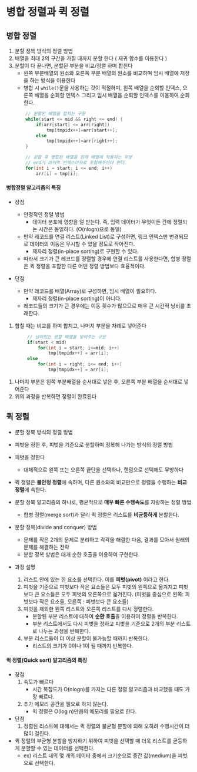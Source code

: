 # 병합 정렬과 퀵 정렬

## 병합 정렬
1. 분할 정복 방식의 정렬 방법
1. 배열을 최대 2의 구간을 가질 때까지 분할 한다 ( 재귀 함수를 이용한다 )
1. 분할이 다 끝나면, 분할된 부분을 비교/정렬 하며 합친다
    - 왼쪽 부분배열의 원소와 오른쪽 부분 배열의 원소를 비교하며 임시 배열에 저장을 하는 방식을 이용한다
    - 병합 시 `while()`문을 사용하는 것이 적절하며, 왼쪽 배열을 순회할 인덱스, 오른쪽 배열을 순회할 인덱스 그리고 임시 배열을 순회할 인덱스를 이용하여 순회한다.
    ```java
        // 분할된 배열을 합치는 구문
        while(start <= mid && right <= end) {
            if(arr[start] <= arr[right])
                tmp[tmpidx++]=arr[start++];
            else
                tmp[tmpidx++]=arr[right++];
        }

        // 분할 후 병합된 배열을 원래 배열에 적용하는 부분
        // end가 마지막 인덱스이므로 포함해주어야 한다.
        for(int i = start; i <= end; i++)
            arr[i] = tmp[i];
    ```

#### 병합정렬 알고리즘의 특징
- 장점
    - 안정적인 정렬 방법
        - 데이터 분포에 영향을 덜 받는다. 즉, 입력 데이터가 무엇이든 간에 정렬되는 시간은 동일하다. (O(nlogn)으로 동일)
    - 만약 레코드를 연결 리스트(Linked List)로 구성하면, 링크 인덱스만 변경되므로 데이터의 이동은 무시할 수 있을 정도로 작아진다.
        - 제자리 정렬(in-place sorting)로 구현할 수 있다.
    - 따라서 크기가 큰 레코드를 정렬할 경우에 연결 리스트를 사용한다면, 합병 정렬은 퀵 정렬을 포함한 다른 어떤 정렬 방법보다 효율적이다.

- 단점
    - 만약 레코드를 배열(Array)로 구성하면, 임시 배열이 필요하다.
        - 제자리 정렬(in-place sorting)이 아니다.
    - 레코드들의 크기가 큰 경우에는 이동 횟수가 많으므로 매우 큰 시간적 낭비를 초래한다.

1. 합칠 때는 비교를 하며 합치고, 나머지 부분을 차례로 넣어준다
```java
        // 남아있는 분할 배열을 넣어주는 구문
        if(start < mid)
            for(int i = start; i<=mid; i++)
                tmp[tmpidx++] = arr[i];
        else
            for(int i = right; i<= end; i++)
                tmp[tmpidx++] = arr[i];
```
1. 나머지 부분은 왼쪽 부분배열을 순서대로 넣은 후, 오른쪽 부분 배열을 순서대로 넣어준다
1. 위의 과정을 반복하면 정렬이 완료된다



## 퀵 정렬
- 분할 정복 방식의 정렬 방법
- 피벗을 정한 후, 피벗을 기준으로 분할하며 정복해 나가는 방식의 정렬 방법
- 피벗을 정한다
    - 대체적으로 왼쪽 또는 오른쪽 끝단을 선택하나, 랜덤으로 선택해도 무방하다

- 퀵 졍렬은 **불안정 정렬**에 속하며, 다른 원소와의 비교만으로 정렬을 수행하는 **비교 정렬**에 속한다.
- 분할 정복 알고리즘의 하나로, 평균적으로 **매우 빠른 수행속도**를 자랑하는 정렬 방법
    - 합병 정렬(merge sort)과 달리 퀵 정렬은 리스트를 **비균등하게** 분할한다.
- 분할 정복(divide and conquer) 방법
    - 문제를 작은 2개의 문제로 분리하고 각각을 해결한 다음, 결과를 모아서 원래의 문제를 해결하는 전략
    - 분할 정복 방법은 대개 순한 호출을 이용하여 구현한다.
- 과정 설명
    1. 리스트 안에 있는 한 요소를 선택한다. 이를 **피벗(pivot)** 이라고 한다.
    1. 피벗을 기준으로 피벗보다 작은 요소들은 모두 피벗의 왼쪽으로 옮겨지고 피벗보다 큰 요소들은 모두 피벗의 오른쪽으로 옮겨진다. (피벗을 중심으로 왼쪽: 피벗보다 작은 요소들, 오른쪽 : 피벗보다 큰 요소들)
    1. 피벗을 제외한 왼쪽 리스트와 오른쪽 리스트를 다시 정렬한다.
        - 분할된 부분 리스트에 대하여 **순환 호출**을 이용하여 정렬을 반복한다.
        - 부분 리스트에서도 다시 피벗을 정하고 피벗을 기준으로 2개의 부분 리스트로 나누는 과정을 반복한다.
    1. 부분 리스트들이 더 이상 분할이 불가능할 때까지 반복한다.
        - 리스트의 크기가 0이나 1이 될 때까지 반복한다.

#### 퀵 정렬(Quick sort) 알고리즘의 특징
- 장점
    1. 속도가 빠르다
        - 시간 복잡도가 O(nlogn)를 가지는 다른 정렬 알고리즘과 비교했을 때도 가장 빠르다.
    1. 추가 메모리 공간을 필요로 하지 않는다.
        - 퀵 정렬은 O(log n)만큼의 메모리를 필요로 한다.
- 단점
    1. 정렬된 리스트에 대해서는 퀵 정렬의 불균형 분할에 의해 오히려 수행시간이 더 많이 걸린다.
- 퀵 정렬의 부균형 분할을 방지하기 위하여 피벗을 선택할 때 더욱 리스트를 균등하게 분할할 수 있는 데이터를 선택한다.
    - ex) 리스트 내의 몇 개의 데이터 중에서 크기순으로 중간 값(medium)을 피벗으로 선택한다.


